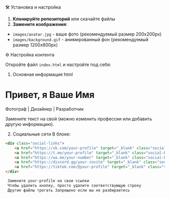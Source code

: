  🛠 Установка и настройка

 1. **Клонируйте репозиторий** или скачайте файлы
 2. **Замените изображения**:
 - `images/avatar.jpg` - ваше фото (рекомендуемый размер 200x200px)
 - `images/background.gif` - анимированный фон (рекомендуемый размер 1200x800px)

 ⚙️ Настройка контента

 Откройте файл `index.html` и настройте под себя:

 1. Основная информация
 html
 <h1>Привет, я <span class="name">Ваше Имя</span></h1>
 <p class="subtitle">Фотограф | Дизайнер | Разработчик</p>
 Замените текст на свой (можно изменить профессии или добавить другую информацию).

 2. Социальные сети
 В блоке:

```html
<div class="social-links">
    <a href="https://vk.com/your-profile" target="_blank" class="social-btn vk"><i class="fab fa-vk"></i> ВКонтакте</a>
    <a href="https://t.me/your-profile" target="_blank" class="social-btn tg"><i class="fab fa-telegram"></i> Telegram</a>
    <a href="https://wa.me/your-number" target="_blank" class="social-btn wa"><i class="fab fa-whatsapp"></i> WhatsApp</a>
    <a href="https://discord.gg/your-invite" target="_blank" class="social-btn discord"><i class="fab fa-discord"></i> Discord</a>
    <a href="https://tiktok.com/@your-profile" target="_blank" class="social-btn tiktok"><i class="fab fa-tiktok"></i> TikTok</a>
</div>

 Замените your-profile на свои ссылки
 Чтобы удалить кнопку, просто удалите соответствующую строку
 Другие файлы трогать Запрещено если вы не разбираетесь 

